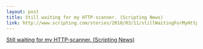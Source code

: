 ```yaml
--- 
layout: post
title: Still waiting for my HTTP-scanner. (Scripting News)
link: http://www.scripting.com/stories/2010/03/11/stillWaitingForMyHttpscann.html
---
```

<a href=
"http://www.scripting.com/stories/2010/03/11/stillWaitingForMyHttpscann.html">
Still waiting for my HTTP-scanner. (Scripting News)</a><br>
